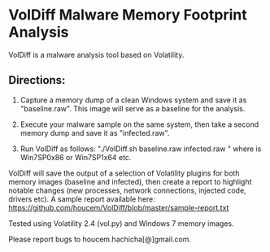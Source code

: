 
VolDiff Malware Memory Footprint Analysis
==========================================

VolDiff is a malware analysis tool based on Volatility.

Directions:
-----------

1. Capture a memory dump of a clean Windows system and save it as "baseline.raw". This image will serve as a baseline for the analysis.

2. Execute your malware sample on the same system, then take a second memory dump and save it as "infected.raw".

3. Run VolDiff as follows: "./VolDiff.sh baseline.raw infected.raw <profile>" where <profile> is Win7SP0x86 or Win7SP1x64 etc.

VolDiff will save the output of a selection of Volatility plugins for both memory images (baseline and infected), then create a report to highlight notable changes (new processes, network connections, injected code, drivers etc). A sample report available here: https://github.com/houcem/VolDiff/blob/master/sample-report.txt

Tested using Volatility 2.4 (vol.py) and Windows 7 memory images.

Please report bugs to houcem.hachicha[@]gmail.com.
